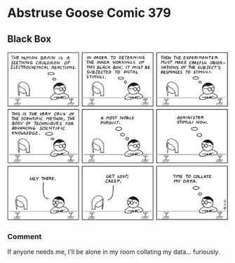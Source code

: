 # Abstruse Goose Comic 379
## Black Box

![image](comics/emotive_electro_chemical_stimulus_response_cranial_plate_bipedal_locomotion_endoskeletal_contiguous_external_integument.png)
### Comment
If anyone needs me, I'll be alone in my room collating my data... furiously.
